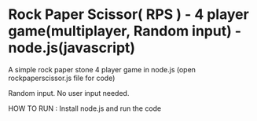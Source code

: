 # Rock Paper Scissor( RPS ) - 4 player game(multiplayer, Random input) - node.js(javascript) 
A simple rock paper stone 4 player game in node.js (open rockpaperscissor.js file for code)

Random input. No user input needed.

HOW TO RUN :
			Install node.js and run the code
